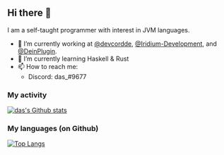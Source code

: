 ## Hi there 👋

I am a self-taught programmer with interest in JVM languages. 

- 🔭 I’m currently working at [@devcordde](https://github.com/devcordde), [@Iridium-Development](https://github.com/Iridium-Development/), and [@DeinPlugin](https://github.com/DeinPlugin).
- 🌱 I’m currently learning Haskell & Rust
- 📫 How to reach me: 
  - Discord: das_#9677

### My activity
[![das's Github stats](https://github-readme-stats.vercel.app/api?username=dlsf&theme=radical)](https://github-readme-stats.vercel.app/api?username=dlsf&theme=radical)
<br>
### My languages (on Github)
[![Top Langs](https://github-readme-stats.vercel.app/api/top-langs/?username=dlsf)](https://github-readme-stats.vercel.app/api/top-langs/?username=dlsf)

<!--
**dlsf/dlsf** is a ✨ _special_ ✨ repository because its `README.md` (this file) appears on your GitHub profile.
Here are some ideas to get you started:
- 🔭 I’m currently working on ...
- 🌱 I’m currently learning ...
- 👯 I’m looking to collaborate on ...
- 🤔 I’m looking for help with ...
- 💬 Ask me about ...
- 📫 How to reach me: ...
- 😄 Pronouns: ...
- ⚡ Fun fact: ...
-->
